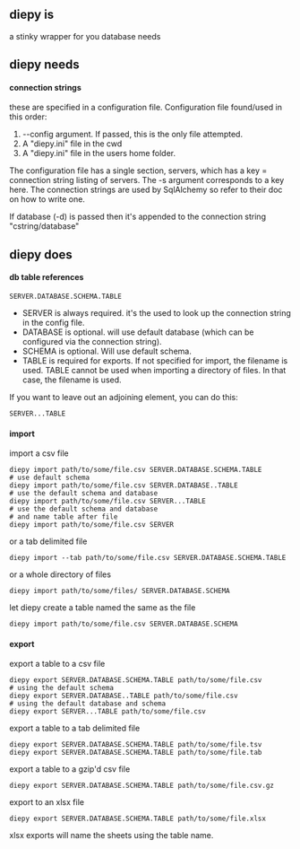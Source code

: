 ## diepy is

a stinky wrapper for you database needs

## diepy needs

#### connection strings

these are specified in a configuration file. Configuration file found/used in this order:

1. --config argument. If passed, this is the only file attempted.
2. A "diepy.ini" file in the cwd
3. A "diepy.ini" file in the users home folder.

The configuration file has a single section, servers, which has a key = connection string listing of servers. The -s argument corresponds to a key here. The connection strings are used by SqlAlchemy so refer to their doc on how to write one.

If database (-d) is passed then it's appended to the connection string "cstring/database"

## diepy does

#### db table references

	SERVER.DATABASE.SCHEMA.TABLE

- SERVER is always required. it's the used to look up the connection string in the config file.
- DATABASE is optional. will use default database (which can be configured via the connection string).
- SCHEMA is optional. Will use default schema.
- TABLE is required for exports. If not specified for import, the filename is used. TABLE cannot be used when importing a directory of files. In that case, the filename is used.

If you want to leave out an adjoining element, you can do this:

	SERVER...TABLE

#### import

import a csv file

	diepy import path/to/some/file.csv SERVER.DATABASE.SCHEMA.TABLE
	# use default schema
	diepy import path/to/some/file.csv SERVER.DATABASE..TABLE
	# use the default schema and database
	diepy import path/to/some/file.csv SERVER...TABLE
	# use the default schema and database
	# and name table after file
	diepy import path/to/some/file.csv SERVER

or a tab delimited file

	diepy import --tab path/to/some/file.csv SERVER.DATABASE.SCHEMA.TABLE

or a whole directory of files

	diepy import path/to/some/files/ SERVER.DATABASE.SCHEMA 

let diepy create a table named the same as the file

	diepy import path/to/some/file.csv SERVER.DATABASE.SCHEMA 

#### export

export a table to a csv file

	diepy export SERVER.DATABASE.SCHEMA.TABLE path/to/some/file.csv
	# using the default schema
	diepy export SERVER.DATABASE..TABLE path/to/some/file.csv
	# using the default database and schema
	diepy export SERVER...TABLE path/to/some/file.csv

export a table to a tab delimited file

	diepy export SERVER.DATABASE.SCHEMA.TABLE path/to/some/file.tsv
    diepy export SERVER.DATABASE.SCHEMA.TABLE path/to/some/file.tab

export a table to a gzip'd csv file

	diepy export SERVER.DATABASE.SCHEMA.TABLE path/to/some/file.csv.gz

export to an xlsx file

    diepy export SERVER.DATABASE.SCHEMA.TABLE path/to/some/file.xlsx

xlsx exports will name the sheets using the table name.

